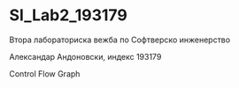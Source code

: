 # SI_Lab2_193179
Втора лабораториска вежба по Софтверско инженерство

Александар Андоновски, индекс 193179

Control Flow Graph


